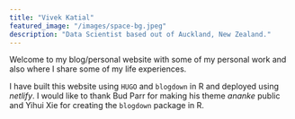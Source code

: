 ```yaml
---
title: "Vivek Katial"
featured_image: "/images/space-bg.jpeg"
description: "Data Scientist based out of Auckland, New Zealand."
---
```

Welcome to my blog/personal website with some of my personal work and also where I share some of my life experiences. 

I have built this website using `HUGO` and `blogdown` in R and deployed using *netlify*. I would like to thank Bud Parr for making his theme *ananke* public and Yihui Xie for creating the `blogdown` package in R.